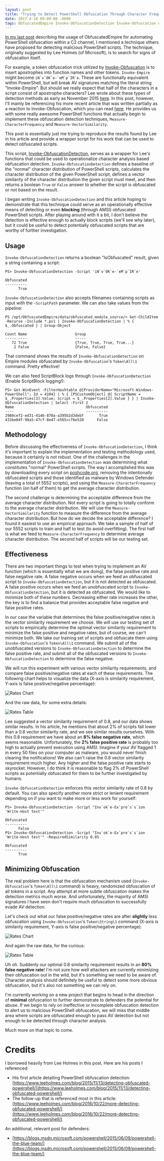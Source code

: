 ```yaml
---
layout: post
title: "Trying to Detect PowerShell Obfuscation Through Character Frequency"
date: 2017-4-18 09:00:00 -0600
tags: ObfuscatedEmpire Invoke-ObfuscationDetection Invoke-Obfuscation AMSI PowerShell
---
```

[In my last post]({{site.baseurl}}/ObfuscatedEmpire.html) describing the usage of ObfuscatedEmpire for automating PowerShell obfuscation within a C2 channel, I mentioned a technique others have proposed for detecting malicious PowerShell scripts. The technique, originally suggested by Lee Holmes (of Microsoft), is to search for signs of obfuscation itself.

For example, a token obfuscation trick utilized by [Invoke-Obfuscation](https://github.com/danielbohannon/Invoke-Obfuscation) is to insert apostrophes into function names and other tokens. `Invoke-Empire` might become ```iN`v`OK`e-`eM`p`IR`e```. These are functionally equivalent within PowerShell, but will break AV signatures matching the literal string "Invoke-Empire". But should we really expect that half of the characters in a script consist of apostrophe characters? Lee wrote about these types of detection methods as early as November 2015 [here](https://www.leeholmes.com/blog/2015/11/13/detecting-obfuscated-powershell/). In this post, however, I'll mainly be referencing his more recent article that was written partially as a reaction to Invoke-Obfuscation, which you can read [here](https://www.leeholmes.com/blog/2016/10/22/more-detecting-obfuscated-powershell/). He provides us with some really awesome PowerShell functions that actually begin to implement these obfuscation detection techniques, `Measure-CharacterFrequency` and `Measure-VectorSimilarity`.

This post is essentially just me trying to reproduce the results found by Lee in his article and provide a wrapper script for his work that can be used to detect obfuscated scripts.

This script, [Invoke-ObfuscationDetection](https://gist.github.com/cobbr/acbe5cc7a186726d4e309070187beee6), serves as a wrapper for Lee's functions that could be used to operationalize character analysis based obfuscation detection. `Invoke-ObfuscationDetection` defines a baseline of the "normal" character distribution of PowerShell scripts, calculates the character distribution of the given PowerShell script, defines a vector similarity of the character distribution the given script must meet, and then returns a boolean `True` or `False` answer to whether the script is obfuscated or not based on the result.

I began writing `Invoke-ObfuscationDetection` and this article hoping to demonstrate that this technique could serve as an operationally effective means of detecting or even **blocking** (through AMSI) obfuscated PowerShell scripts. After playing around with it a bit, I don't believe the detection is effective enough to actually block scripts (we'll see why later), but it could be useful to detect potentially obfuscated scripts that are worthy of further investigation.

## Usage

`Invoke-ObfuscationDetection` returns a boolean "IsObfuscated" result, given a string containing a script:
```
PS> Invoke-ObfuscationDetection -Script 'iN`v`OK`e-`eM`p`IR`e'

Obfuscated
----------
      True
```

`Invoke-ObfuscationDetection` also accepts filenames containing scripts as input with the `-ScriptPath` parameter. We can also take values from the pipeline:
```
PS /opt/ObfuscatedEmpire/data/obfuscated_module_source/> Get-ChildItem -Recurse -Include *.ps1 | Invoke-ObfuscationDetection | % { $_.Obfuscated } | Group-Object

Count Name                      Group
----- ----                      -----
   72 True                      {True, True, True, True...}
    2 False                     {False, False}
```

That command shows the results of `Invoke-ObfuscationDetection` on Empire modules obfuscated by `Invoke-Obfuscation`'s `Token\All\1` command. Pretty effective!

We can also feed ScriptBlock logs through `Invoke-ObfuscationDetection` (Enable ScriptBlock logging!):
```
PS> Get-WinEvent -FilterHashtable @{ProviderName="Microsoft-Windows-PowerShell"; Id = 4104} | % { [PSCustomObject] @{ ScriptName = $_.Properties[3].Value; Script = $_.Properties[2].Value } } | Invoke-ObfuscationDetection | Select -First 2
Name                                 Obfuscated
----                                 ----------
2980cef2-ed31-4146-870a-a395b2d3debf       True
431be04f-98a5-47cf-8e47-e565ccf6e520      False
```

## Methodology

Before discussing the effectiveness of `Invoke-ObfuscationDetection`, I think it's important to explain the implementation and testing methodology used, because it certainly is not robust. One of the challenges in the implementation of `Invoke-ObfuscationDetection` was determining what constitutes "normal" PowerShell scripts. The way I accomplished this was by downloading every script on [poshcode.org](http://poshcode.org), removing the intentionally obfuscated scripts and those identified as malware by Windows Defender (leaving a total of 5552 scripts), and using the `Measure-CharacterFrequency` function (on half of them) to get the average character distribution.

The second challenge is determining the acceptable difference from the average character distribution. Not every script is going to totally conform to the average character distribution. We will use the `Measure-VectorSimilarity` function to measure the difference from the average character distribution. But how do we decide the acceptable difference? I found it easiest to use an empirical approach. We take a sample of half of our 5552 scripts to train and half to test (to avoid overfitting). The first half is what we feed to `Measure-CharacterFrequency` to determine average character distribution. The second half of scripts will be our testing set.

## Effectiveness

There are two important things to test when trying to implement an AV function (which is essentially what we are doing), the false positive rate and false negative rate. A false negative occurs when we feed an obfuscated script to `Invoke-ObfuscationDetection`, but it is not detected as obfuscated. A false positive occurs when we feed an unobfuscated script to `Invoke-ObfuscationDetection`, but it is detected as obfuscated. We would like to minimize both of these numbers. Decreasing either rate increases the other, the key is to find a balance that provides acceptable false negative and false positive rates.

In our case the variable that determines the false positive/negative rates is the vector similarity requirement we choose. We will use our testing set of scripts to empirically determine the optimal vector similarity requirement to minimize the false positive and negative rates, but of course, we can't minimize both. We take our training set of scripts and obfuscate them using `Invoke-Obfuscation`'s `Token\All\1` command. We submit all of the unobfuscated versions to `Invoke-ObfuscationDetection` to determine the false positive rate, and submit all of the obfuscated versions to `Invoke-ObfuscationDetection` to determine the false negative. 

We will run this experiment with various vector similarity requirements, and compare false positive/negative rates at each of these requirements. The following chart helps to visualize the data (X-axis is similarity requirement, Y-axis is false positive/negative percentage):

![Rates Chart]({{site.baseurl}}/assets/images/rates-chart.png)

And the raw data, for some extra details:

![Rates Table]({{site.baseurl}}/assets/images/rates-table.png)

Lee suggested a vector similarity requirement of 0.8, and our data shows similar results. In his article, he mentions that about 2% of scripts fall lower than a 0.8 vector similarity rate, and we see similar results ourselves. With this 0.8 requirement we have about an **8% false negative rate**, which seems reasonable. Unfortunately, the **2% false positive rate** is probably too high to actually prevent execution using AMSI. Imagine if your AV flagged 1 in every 50 files on your computer as malware, you would never finish clearing the notifications! We also can't raise the 0.8 vector similarity requirement much higher. Any higher and the false positive rate starts to skyrocket. However, I do think it is reasonable to flag 2% of PowerShell scripts as potentially obfuscated for them to be further investigated by humans.

`Invoke-ObfuscationDetection` enforces this vector similarity rate of 0.8 by default. You can also specify another more strict or lenient requirement depending on if you want to make more or less work for yourself:

```
PS> Invoke-ObfuscationDetection -Script "Inv`ok`e-Ex`pre`s`s`ion 'Write-Host test'"

Obfuscated
----------
      False
PS> Invoke-ObfuscationDetection -Script "Inv`ok`e-Ex`pre`s`s`ion 'Write-Host test'" -RequiredSimilarity 0.85

Obfuscated
----------
      True
```

## Minimizing Obfuscation

The real problem here is that the obfuscation mechanism used (`Invoke-Obfuscation`'s `Token\All\1` command) is heavy, randomized obfuscation of all tokens in a script. Any attempt at more subtle obfuscation makes the detection metrics much worse. And unfortunately, the majority of AMSI signatures I have seen don't require much obfuscation to successfully evade AV detection.

Let's check out what our false positive/negative rates are after **slightly** less obfuscation using `Invoke-Obfuscation`'s `Token\String\1` command (X-axis is similarity requirement, Y-axis is false positive/negative percentage):

![Rates Chart]({{site.baseurl}}/assets/images/rates-chart-2.png)

And again the raw data, for the curious:

![Rates Table]({{site.baseurl}}/assets/images/rates-table-2.png)

Uh oh. Suddenly our optimal 0.8 similarity requirement results in an **80% false negative rate**! I'm not sure how well attackers are currently minimizing their obfuscation out in the wild, but it's something we need to be aware of. Character analysis should definitely be useful to detect some more obvious obfuscation, but it's also not something we can rely on.

I'm currently working on a new project that begins to head in the direction of **minimal** obfuscation to further demonstrate to defenders the potential for abuse. If we begin to rely on ineffective or incomplete obfuscation detection to alert us to malicious PowerShell obfuscation, we will miss that middle area where scripts are obfuscated enough to pass AV detection but not enough to be detected through character analysis.

Much more on that topic to come.

# Credits

I borrowed heavily from Lee Holmes in this post. Here are his posts I referenced:

* His first article detailing PowerShell obfuscation detection: [https://www.leeholmes.com/blog/2015/11/13/detecting-obfuscated-powershell/](https://www.leeholmes.com/blog/2015/11/13/detecting-obfuscated-powershell/)
* The follow-up that is referenced most in this article: [https://www.leeholmes.com/blog/2016/10/22/more-detecting-obfuscated-powershell/](https://www.leeholmes.com/blog/2016/10/22/more-detecting-obfuscated-powershell/)

An additional, relevant post for defenders:
* [https://blogs.msdn.microsoft.com/powershell/2015/06/09/powershell-the-blue-team/](https://blogs.msdn.microsoft.com/powershell/2015/06/09/powershell-the-blue-team/)
